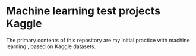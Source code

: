 # Machine learning test projects Kaggle
The primary contents of this repository are my initial practice with machine learning , based on Kaggle datasets.
